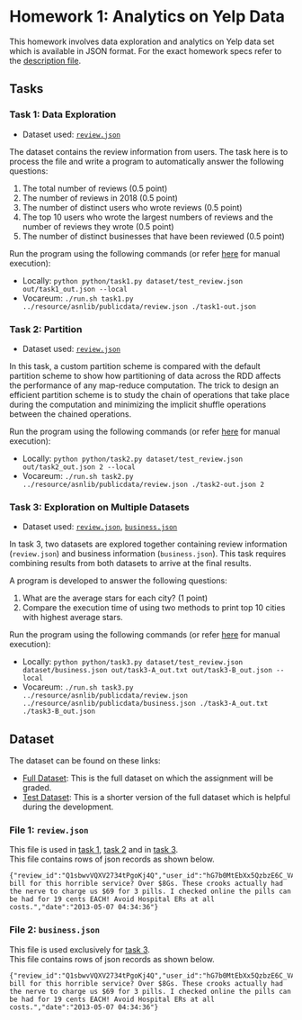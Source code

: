 # Homework 1: Analytics on Yelp Data

This homework involves data exploration and analytics on Yelp data set which is available in JSON format. For the exact homework specs refer to the [description file](Homework%201%20Description.pdf).

## Tasks

### Task 1: Data Exploration

- Dataset used: [```review.json```](#file-1-reviewjson) <br/>

The dataset contains the review information from users. The task here is to process the file and
write a program to automatically answer the following questions: <br/>
1. The total number of reviews (0.5 point) <br/>
2. The number of reviews in 2018 (0.5 point) <br/>
3. The number of distinct users who wrote reviews (0.5 point) <br/>
4. The top 10 users who wrote the largest numbers of reviews and the number of reviews they wrote (0.5 point) <br/>
5. The number of distinct businesses that have been reviewed (0.5 point) <br/>

Run the program using the following commands (or refer [here](../homework-assignment-0/README.md) for manual execution):
- Locally: ```python python/task1.py dataset/test_review.json out/task1_out.json --local```
- Vocareum: ```./run.sh task1.py ../resource/asnlib/publicdata/review.json ./task1-out.json```

### Task 2: Partition

- Dataset used: [```review.json```](#file-1-reviewjson) <br/>

In this task, a custom partition scheme is compared with the default partition scheme to show
how partitioning of data across the RDD affects the performance of any map-reduce computation.
The trick to design an efficient partition scheme is to study the chain of operations that take
place during the computation and minimizing the implicit shuffle operations between the chained
operations.

Run the program using the following commands (or refer [here](../homework-assignment-0/README.md) for manual execution):
- Locally: ```python python/task2.py dataset/test_review.json out/task2_out.json 2 --local```
- Vocareum: ```./run.sh task2.py ../resource/asnlib/publicdata/review.json ./task2-out.json 2```

### Task 3: Exploration on Multiple Datasets

- Dataset used: [```review.json```](#file-1-reviewjson), [```business.json```](#file-2-businessjson) <br/>

In task 3, two datasets are explored together containing review information (```review.json```) 
and business information (```business.json```). This task requires combining results from both 
datasets to arrive at the final results.

A program is developed to answer the following questions:
1. What are the average stars for each city? (1 point)
2. Compare the execution time of using two methods to print top 10 cities with highest average stars.

Run the program using the following commands (or refer [here](../homework-assignment-0/README.md) for manual execution):
- Locally: ```python python/task3.py dataset/test_review.json dataset/business.json out/task3-A_out.txt out/task3-B_out.json --local```
- Vocareum: ```./run.sh task3.py ../resource/asnlib/publicdata/review.json ../resource/asnlib/publicdata/business.json ./task3-A_out.txt ./task3-B_out.json```

## Dataset

The dataset can be found on these links:
- [Full Dataset](https://www.yelp.com/dataset): This is the full dataset on which the assignment will be graded.
- [Test Dataset](https://drive.google.com/drive/folders/1JlRztnGk5LLD8xYvj6Dp5RgG45YGUNuD?usp=sharing): This is a shorter version of the full dataset which is helpful during the development.

### File 1: ```review.json```

This file is used in [task 1](#task-1-data-exploration), [task 2](#task-2-partition) and in [task 3](#task-3-exploration-on-multiple-datasets). <br/>
This file contains rows of json records as shown below. 
```
{"review_id":"Q1sbwvVQXV2734tPgoKj4Q","user_id":"hG7b0MtEbXx5QzbzE6C_VA","business_id":"ujmEBvifdJM6h6RLv4wQIg","stars":1.0,"useful":6,"funny":1,"cool":0,"text":"Total bill for this horrible service? Over $8Gs. These crooks actually had the nerve to charge us $69 for 3 pills. I checked online the pills can be had for 19 cents EACH! Avoid Hospital ERs at all costs.","date":"2013-05-07 04:34:36"}
```

### File 2: ```business.json```

This file is used exclusively for [task 3](#task-3-exploration-on-multiple-datasets). <br/>
This file contains rows of json records as shown below. 
```
{"review_id":"Q1sbwvVQXV2734tPgoKj4Q","user_id":"hG7b0MtEbXx5QzbzE6C_VA","business_id":"ujmEBvifdJM6h6RLv4wQIg","stars":1.0,"useful":6,"funny":1,"cool":0,"text":"Total bill for this horrible service? Over $8Gs. These crooks actually had the nerve to charge us $69 for 3 pills. I checked online the pills can be had for 19 cents EACH! Avoid Hospital ERs at all costs.","date":"2013-05-07 04:34:36"}
```
